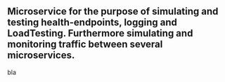 ## Microservice for the purpose of simulating and testing health-endpoints, logging and LoadTesting. Furthermore simulating and monitoring traffic between several microservices.

bla
